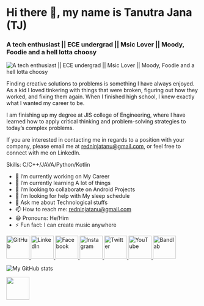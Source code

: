 # Hi there 👋, my name is Tanutra Jana (TJ)
### A tech enthusiast || ECE undergrad || Msic Lover || Moody, Foodie and a hell lotta choosy
![A tech enthusiast || ECE undergrad || Msic Lover || Moody, Foodie and a hell lotta choosy](https://media.licdn.com/dms/image/C4E16AQGujxq-mgrcXA/profile-displaybackgroundimage-shrink_350_1400/0/1622288348029?e=1684368000&v=beta&t=PPMA0tJVTyuIU3dAwNzBoDQDP7ELhVShG_nqTpEZmWc)

Finding creative solutions to problems is something I have always enjoyed. As a kid I loved tinkering with things that were broken, figuring out how they worked, and fixing them again. When I finished high school, I knew exactly what I wanted my career to be.

I am finishing up my degree at JIS college of Engineering, where I have learned how to apply critical thinking and problem-solving strategies to today’s complex problems.

If you are interested in contacting me in regards to a position with your company, please email me at redninjatanu@gmail.com, or feel free to connect with me on LinkedIn.

Skills: C/C++/JAVA/Python/Kotlin

- 🔭 I’m currently working on My Career 
- 🌱 I’m currently learning A lot of things 
- 👯 I’m looking to collaborate on Android Projects 
- 🤔 I’m looking for help with My sleep schedule 
- 💬 Ask me about Technological stuffs 
- 📫 How to reach me: redninjatanu@gmail.com 
- 😄 Pronouns: He/Him 
- ⚡ Fun fact: I can create music anywhere 


<a href="https://github.com/TANUTRA" target="_blank">
  <img src="https://cdn.jsdelivr.net/npm/simple-icons@3.0.1/icons/github.svg" alt="GitHub" height="60">
</a>
<a href="https://www.linkedin.com/in/tanutra-jana-1ba625213/" target="_blank">
  <img src="https://cdn.jsdelivr.net/npm/simple-icons@3.0.1/icons/linkedin.svg" alt="LinkedIn" height="60">
</a>
<a href="https://www.facebook.com/tanutra.jana.7/" target="_blank">
  <img src="https://cdn.jsdelivr.net/npm/simple-icons@3.0.1/icons/facebook.svg" alt="Facebook" height="60">
</a>
<a href="https://www.instagram.com/its_teee_jay/" target="_blank">
  <img src="https://cdn.jsdelivr.net/npm/simple-icons@3.0.1/icons/instagram.svg" alt="Instagram" height="60">
</a>
<a href="https://twitter.com/PLATINUMTJ_2K02/" target="_blank">
  <img src="https://cdn.jsdelivr.net/npm/simple-icons@3.0.1/icons/twitter.svg" alt="Twitter" height="60">
</a>
<a href="https://www.youtube.com/channel/UCvTxpoYYj74wtHiyO0Dn7vA/" target="_blank">
  <img src="https://cdn.jsdelivr.net/npm/simple-icons@3.0.1/icons/youtube.svg" alt="YouTube" height="60">
</a>
<a href="https://www.bandlab.com/tj2002platinum/" target="_blank">
  <img src="https://cdn.jsdelivr.net/npm/simple-icons@3.0.1/icons/bandlab.svg" alt="Bandlab" height="60">
</a>


![My GitHub stats](https://github-readme-stats.vercel.app/api?username=tanutra)<br/>

<img src="https://visitor-badge.laobi.icu/badge?page_id=tanutra" height="60">  

